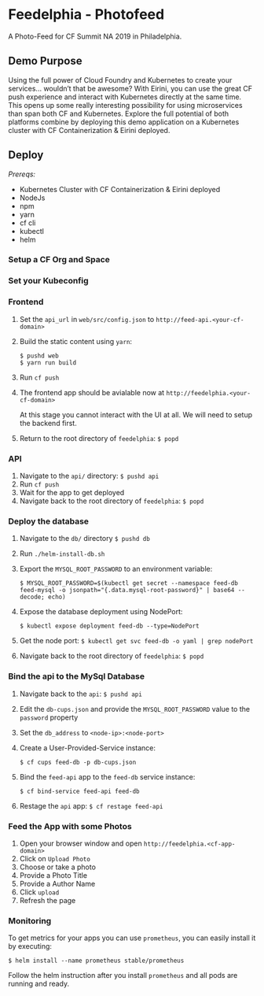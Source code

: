 # Feedelphia - Photofeed 

A Photo-Feed for CF Summit NA 2019 in Philadelphia.

## Demo Purpose

Using the full power of Cloud Foundry and Kubernetes to create your services... wouldn’t that be awesome? With Eirini, you can use the great CF push experience and interact with Kubernetes directly at the same time. This opens up some really interesting possibility for using microservices than span both CF and Kubernetes. Explore the full potential of both platforms combine by deploying this demo application on a Kubernetes cluster with CF Containerization & Eirini deployed.

## Deploy

*Prereqs:*

- Kubernetes Cluster with CF Containerization & Eirini deployed
- NodeJs
- npm
- yarn
- cf cli
- kubectl
- helm

### Setup a CF Org and Space

### Set your Kubeconfig

### Frontend

1. Set the `api_url` in `web/src/config.json` to `http://feed-api.<your-cf-domain>`
1. Build the static content using `yarn`:

   ```command
   $ pushd web 
   $ yarn run build
   ```

1. Run `cf push`
1. The frontend app should be avialable now at `http://feedelphia.<your-cf-domain>`

   At this stage you cannot interact with the UI at all. We will need to setup the backend first.

1. Return to the root directory of `feedelphia`: `$ popd`


### API

1. Navigate to the `api/` directory: `$ pushd api`
1. Run `cf push`
1. Wait for the app to get deployed
1. Navigate back to the root directory of `feedelphia`: `$ popd`

### Deploy the database

1. Navigate to the `db/` directory `$ pushd db`
1. Run `./helm-install-db.sh`
1. Export the `MYSQL_ROOT_PASSWORD` to an environment variable:

   ```command
   $ MYSQL_ROOT_PASSWORD=$(kubectl get secret --namespace feed-db feed-mysql -o jsonpath="{.data.mysql-root-password}" | base64 --decode; echo)
   ```

1. Expose the database deployment using NodePort:

   ```command
   $ kubectl expose deployment feed-db --type=NodePort
   ```

1. Get the node port: `$ kubectl get svc feed-db -o yaml | grep nodePort`
1. Navigate back to the root directory of `feedelphia`: `$ popd`

### Bind the api to the MySql Database

1. Navigate back to the `api`: `$ pushd api`
1. Edit the `db-cups.json` and provide the `MYSQL_ROOT_PASSWORD` value to the `password` property
1. Set the `db_address` to `<node-ip>:<node-port>`
1. Create a User-Provided-Service instance:

   ```command
   $ cf cups feed-db -p db-cups.json
   ```

1. Bind the `feed-api` app to the `feed-db` service instance:

   ```command
   $ cf bind-service feed-api feed-db
   ```

1. Restage the `api` app: `$ cf restage feed-api`


### Feed the App with some Photos

1. Open your browser window and open `http://feedelphia.<cf-app-domain>`
1. Click on `Upload Photo`
1. Choose or take a photo
1. Provide a Photo Title
1. Provide a Author Name
1. Click `upload`
1. Refresh the page

### Monitoring

To get metrics for your apps you can use `prometheus`, you can easily install it by executing:

```command
$ helm install --name prometheus stable/prometheus 
```

Follow the helm instruction after you install `prometheus` and all pods are running and ready. 
